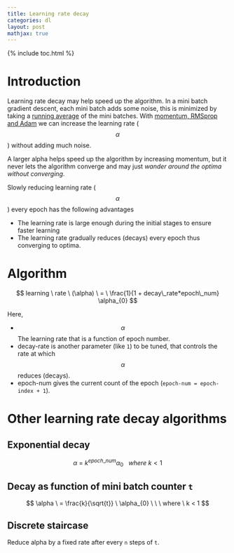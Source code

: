 ```yaml
---
title: Learning rate decay
categories: dl
layout: post
mathjax: true
---
```


{% include toc.html %}

# Introduction

Learning rate decay may help speed up the algorithm. In a mini batch gradient descent, each mini batch adds some noise, this is minimized by taking a [running average](/_posts/deeplearning/2017-11-23-running-average.md) of the mini batches. With [momentum, RMSprop and Adam](/_posts/deeplearning/2017-11-23-gradient-momentum-with-adam.md) we can increase the learning rate ($$\alpha$$) without adding much noise. 

A larger alpha helps speed up the algorithm by increasing momentum, but it never lets the algorithm converge and may just *wander around the optima without converging*. 

Slowly reducing learning rate ($$\alpha$$) every epoch has the following advantages

- The learning rate is large enough during the initial stages to ensure faster learning
- The learning rate gradually reduces (decays) every epoch thus converging to optima.

# Algorithm

$$
learning \ rate \ (\alpha) \ = \ \frac{1}{1 + decay\_rate*epoch\_num} \alpha_{0}
$$

Here,

- $$\alpha$$ The learning rate that is a function of epoch number.
- decay-rate is another parameter (like `1`) to be tuned, that controls the rate at which $$\alpha$$ reduces (decays).
- epoch-num gives the current count of the epoch (`epoch-num = epoch-index + 1`).



# Other learning rate decay algorithms

## Exponential decay

$$
\alpha \ = \ k^{epoch\_num} \alpha_{0} \ \ \ where \ k < 1
$$

## Decay as function of mini batch counter `t`

$$
\alpha \ = \frac{k}{\sqrt{t}} \ \alpha_{0} \ \ \ where \ k < 1
$$

## Discrete staircase

Reduce alpha by a fixed rate after every `n` steps of `t`.